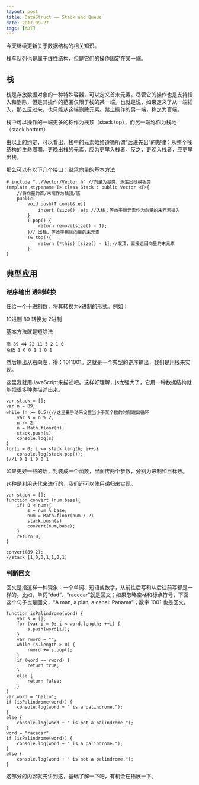 ```yaml
---
layout: post
title: DataStruct —— Stack and Queue
date: 2017-09-27
tags: [ADT]
---
```


今天继续更新关于数据结构的相关知识。

栈与队列也是属于线性结构，但是它们的操作固定在某一端。

## 栈

栈是存放数据对象的一种特殊容器，可以定义首末元素。尽管它的操作也是支持插入和删除，但是其操作的范围仅限于栈的某一端。也就是说，如果定义了从一端插入，那么反过来，也只能从这端删除元素。禁止操作的另一端，称之为盲端。

栈中可以操作的一端更多的称作为栈顶（stack top），而另一端称作为栈地（stack bottom）

由以上的约定，可以看出，栈中的元素始终遵循所谓“后进先出”的规律：从整个栈结构的生命周期，更晚出栈的元素，应为更早入栈者。反之，更晚入栈者，应更早出栈。

那么可以有以下几个接口：继承向量的基本方法

    # include "../Vector/Vector.h" //向量为基类，派生出栈模板类
    template <typename T> class Stack : public Vector <T>{
        //将向量的首/末端作为栈顶/底
        public:
            void push(T const& e){
                insert (size() ,e); //入栈：等效于新元素作为向量的末元素插入
            }
            T pop() {
                return remove(size() - 1);
            }// 出栈，等效于删除向量的末元素
            T& top(){
                return (*this) [size() - 1];//取顶，直接返回向量的末元素
            }
    }

## 典型应用

### 逆序输出 进制转换

任给一个十进制数，将其转换为x进制的形式。例如：

10进制 89 转换为 2进制

基本方法就是短除法

    商 89 44 22 11 5 2 1 0
    余数 1 0 0 1 1 0 1

然后输出从右向左，得：1011001。这就是一个典型的逆序输出，我们是用栈来实现。

这里我就用JavaScript来描述吧。这样好理解，js太强大了，它用一种数据结构就能把很多种类描述出来。

    var stack = [];
    var n = 89;
    while (n >= 0.5){//这里要手动来设置当小于某个数的时候跳出循环
        var s = n % 2;
        n /= 2;
        n = Math.floor(n);
        stack.push(s)
        console.log(s)
    }
    for(i = 0; i <= stack.length; i++){
        console.log(stack.pop());
    }//1 0 1 1 0 0 1

如果更好一些的话，封装成一个函数，里面传两个参数，分别为进制和目标数。

这种是利用迭代来进行的，我们还可以使用递归来实现。

    var stack = [];
    function convert (num,base){
        if( 0 < num){
            s = num % base;
            num = Math.floor(num / 2)
            stack.push(s)
            convert(num,base);
        }
        return 0;
    }

    convert(89,2);
    //stack [1,0,0,1,1,0,1]

### 判断回文

回文是指这样一种现象：一个单词、短语或数字，从前往后写和从后往前写都是一样的。比如，单词“dad”、“racecar”就是回文；如果忽略空格和标点符号，下面这个句子也是回文，“A man, a plan, a canal: Panama”；数字 1001 也是回文。

    function isPalindrome(word) {
        var s = [];
        for (var i = 0; i < word.length; ++i) {
            s.push(word[i]);
        }
        var rword = "";
        while (s.length > 0) {
            rword += s.pop();
        }
        if (word == rword) {
            return true;
        }
        else {
            return false;
        }
    }
    var word = "hello";
    if (isPalindrome(word)) {
        console.log(word + " is a palindrome.");
    }
    else {
        console.log(word + " is not a palindrome.");
    }
    word = "racecar"
    if (isPalindrome(word)) {
        console.log(word + " is a palindrome.");
    }
    else {
        console.log(word + " is not a palindrome.");
    }

这部分的内容就先讲到这，基础了解一下吧，有机会在拓展一下。





































